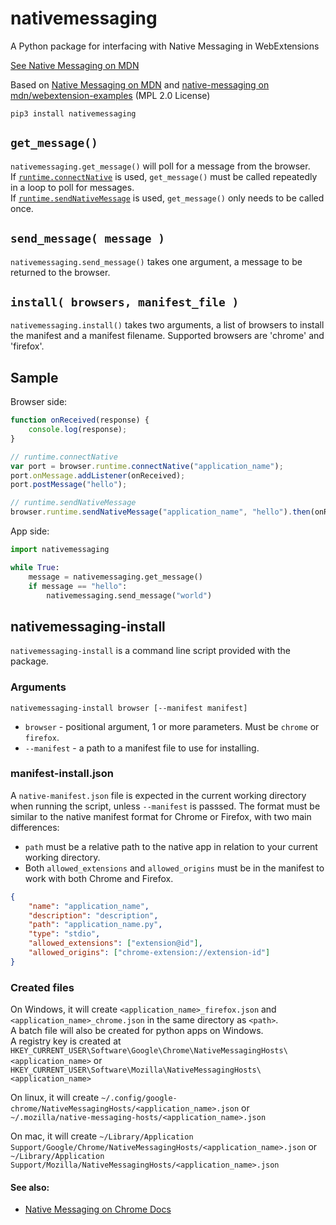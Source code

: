 # nativemessaging
A Python package for interfacing with Native Messaging in WebExtensions

[See Native Messaging on MDN](https://developer.mozilla.org/en-US/docs/Mozilla/Add-ons/WebExtensions/Native_messaging)

Based on [Native Messaging on MDN](https://developer.mozilla.org/en-US/docs/Mozilla/Add-ons/WebExtensions/Native_messaging#App_side) and [native-messaging on mdn/webextension-examples](https://github.com/mdn/webextensions-examples/tree/master/native-messaging) (MPL 2.0 License)

`pip3 install nativemessaging`

## `get_message()`
`nativemessaging.get_message()` will poll for a message from the browser.  
If [`runtime.connectNative`](https://developer.mozilla.org/en-US/docs/Mozilla/Add-ons/WebExtensions/API/runtime/connectNative) is used, `get_message()` must be called repeatedly in a loop to poll for messages.  
If [`runtime.sendNativeMessage`](https://developer.mozilla.org/en-US/docs/Mozilla/Add-ons/WebExtensions/API/runtime/sendNativeMessage) is used, `get_message()` only needs to be called once.

## `send_message( message )`
`nativemessaging.send_message()` takes one argument, a message to be returned to the browser.

## `install( browsers, manifest_file )`
`nativemessaging.install()` takes two arguments, a list of browsers to install the manifest and a manifest filename. Supported browsers are 'chrome' and 'firefox'.

## Sample
Browser side:
```javascript
function onReceived(response) {
    console.log(response);
}

// runtime.connectNative
var port = browser.runtime.connectNative("application_name");
port.onMessage.addListener(onReceived);
port.postMessage("hello");

// runtime.sendNativeMessage
browser.runtime.sendNativeMessage("application_name", "hello").then(onReceived);
```

App side:
```python
import nativemessaging

while True:
    message = nativemessaging.get_message()
    if message == "hello":
        nativemessaging.send_message("world")
```

## nativemessaging-install
`nativemessaging-install` is a command line script provided with the package.

### Arguments
`nativemessaging-install browser [--manifest manifest]`
 * `browser` - positional argument, 1 or more parameters. Must be `chrome` or `firefox`.
 * `--manifest` - a path to a manifest file to use for installing.

### manifest-install.json
A `native-manifest.json` file is expected in the current working directory when running the script, unless `--manifest` is passsed.
The format must be similar to the native manifest format for Chrome or Firefox, with two main differences:
 * `path` must be a relative path to the native app in relation to your current working directory.
 * Both `allowed_extensions` and `allowed_origins` must be in the manifest to work with both Chrome and Firefox.
```json
{
    "name": "application_name",
    "description": "description",
    "path": "application_name.py",
    "type": "stdio",
    "allowed_extensions": ["extension@id"],
    "allowed_origins": ["chrome-extension://extension-id"]
}
```

### Created files
On Windows, it will create `<application_name>_firefox.json` and `<application_name>_chrome.json` in the same directory as `<path>`.  
A batch file will also be created for python apps on Windows.  
A registry key is created at `HKEY_CURRENT_USER\Software\Google\Chrome\NativeMessagingHosts\<application_name>` or `HKEY_CURRENT_USER\Software\Mozilla\NativeMessagingHosts\<application_name>`

On linux, it will create `~/.config/google-chrome/NativeMessagingHosts/<application_name>.json` or `~/.mozilla/native-messaging-hosts/<application_name>.json`

On mac, it will create `~/Library/Application Support/Google/Chrome/NativeMessagingHosts/<application_name>.json` or `~/Library/Application Support/Mozilla/NativeMessagingHosts/<application_name>.json`

#### See also:
 * [Native Messaging on Chrome Docs](https://developer.chrome.com/extensions/nativeMessaging)
